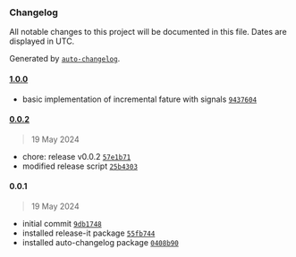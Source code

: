 ### Changelog

All notable changes to this project will be documented in this file. Dates are displayed in UTC.

Generated by [`auto-changelog`](https://github.com/CookPete/auto-changelog).

#### [1.0.0](https://github.com/AndreyUA/angular-ci/compare/0.0.2...1.0.0)

- basic implementation of incremental fature with signals [`9437604`](https://github.com/AndreyUA/angular-ci/commit/943760447869f74c932dfdaea565c510b4725066)

#### [0.0.2](https://github.com/AndreyUA/angular-ci/compare/0.0.1...0.0.2)

> 19 May 2024

- chore: release v0.0.2 [`57e1b71`](https://github.com/AndreyUA/angular-ci/commit/57e1b71c2a78e9ecd78a05db17f5ae4c801e07c2)
- modified release script [`25b4303`](https://github.com/AndreyUA/angular-ci/commit/25b4303509d2178d829c1e2e15c09a96bbe539e4)

#### 0.0.1

> 19 May 2024

- initial commit [`9db1748`](https://github.com/AndreyUA/angular-ci/commit/9db17481684a2e4d13378ddcf028c2ee7e3d2573)
- installed release-it package [`55fb744`](https://github.com/AndreyUA/angular-ci/commit/55fb744ffd5fe4fcc90fa714b99873096317f9ad)
- installed auto-changelog package [`0408b90`](https://github.com/AndreyUA/angular-ci/commit/0408b905fdd66702d2793dd1dffce498a4c790a9)
